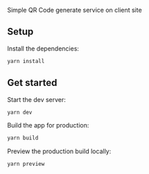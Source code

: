 Simple QR Code generate service on client site

## Setup

Install the dependencies:

```bash
yarn install
```

## Get started

Start the dev server:

```bash
yarn dev
```

Build the app for production:

```bash
yarn build
```

Preview the production build locally:

```bash
yarn preview
```
